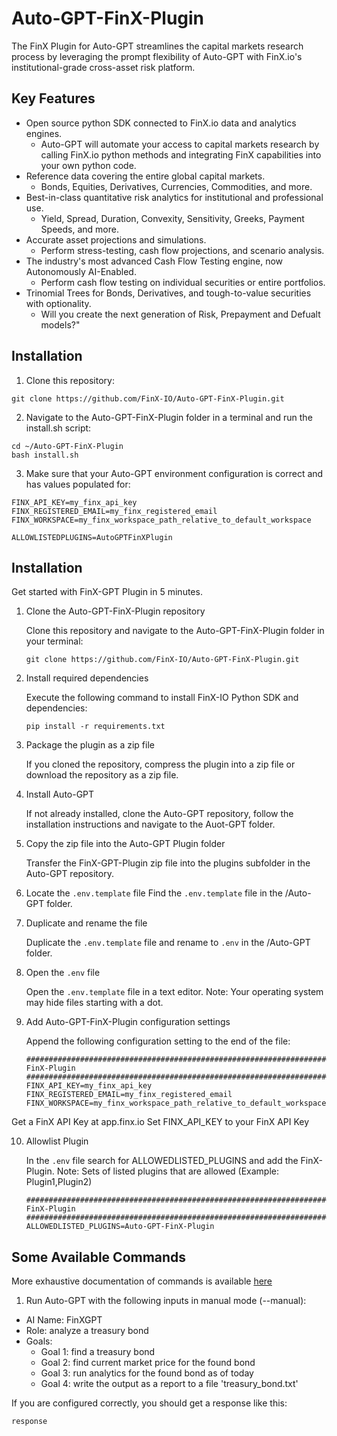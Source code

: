# Auto-GPT-FinX-Plugin
The FinX Plugin for Auto-GPT streamlines the capital markets research process by leveraging the prompt flexibility of Auto-GPT with FinX.io's institutional-grade cross-asset risk platform.

## Key Features

- Open source python SDK connected to FinX.io data and analytics engines.
  - Auto-GPT will automate your access to capital markets research by calling FinX.io python methods and integrating FinX capabilities into your own python code.
- Reference data covering the entire global capital markets.
  - Bonds, Equities, Derivatives, Currencies, Commodities, and more.
- Best-in-class quantitative risk analytics for institutional and professional use.
  - Yield, Spread, Duration, Convexity, Sensitivity, Greeks, Payment Speeds, and more.
- Accurate asset projections and simulations.
  - Perform stress-testing, cash flow projections, and scenario analysis.
- The industry's most advanced Cash Flow Testing engine, now Autonomously AI-Enabled.
  - Perform cash flow testing on individual securities or entire portfolios.
- Trinomial Trees for Bonds, Derivatives, and tough-to-value securities with optionality.
  - Will you create the next generation of Risk, Prepayment and Defualt models?"

## Installation

1. Clone this repository:

```
git clone https://github.com/FinX-IO/Auto-GPT-FinX-Plugin.git
```

2. Navigate to the Auto-GPT-FinX-Plugin folder in a terminal and run the install.sh script:

```
cd ~/Auto-GPT-FinX-Plugin
bash install.sh
```

3. Make sure that your Auto-GPT environment configuration is correct and has values populated for:

```
FINX_API_KEY=my_finx_api_key
FINX_REGISTERED_EMAIL=my_finx_registered_email
FINX_WORKSPACE=my_finx_workspace_path_relative_to_default_workspace

ALLOWLISTEDPLUGINS=AutoGPTFinXPlugin
```
## Installation

Get started with FinX-GPT Plugin in 5 minutes.

1. Clone the Auto-GPT-FinX-Plugin repository

   Clone this repository and navigate to the Auto-GPT-FinX-Plugin folder in your terminal:
   ```
   git clone https://github.com/FinX-IO/Auto-GPT-FinX-Plugin.git
   ```
   
2. Install required dependencies
   
   Execute the following command to install FinX-IO Python SDK and dependencies:
   ```
   pip install -r requirements.txt
   ```
   
3. Package the plugin as a zip file
   
   If you cloned the repository, compress the plugin into a zip file or download the repository as a zip file.
   
4. Install Auto-GPT

   If not already installed, clone the Auto-GPT repository, follow the installation instructions and navigate to the Auot-GPT folder.

5. Copy the zip file into the Auto-GPT Plugin folder

   Transfer the FinX-GPT-Plugin zip file into the plugins subfolder in the Auto-GPT repository.

6. Locate the `.env.template` file
   Find the `.env.template` file in the /Auto-GPT folder.

7. Duplicate and rename the file
   
   Duplicate the `.env.template` file and rename to `.env` in the /Auto-GPT folder.

8. Open the `.env` file
   
   Open the `.env.template` file in a text editor. Note: Your operating system may hide files starting with a dot.

9. Add Auto-GPT-FinX-Plugin configuration settings
   
   Append the following configuration setting to the end of the file:
   ```
   ###################################################################################
   FinX-Plugin
   ################################################################################
   FINX_API_KEY=my_finx_api_key
   FINX_REGISTERED_EMAIL=my_finx_registered_email
   FINX_WORKSPACE=my_finx_workspace_path_relative_to_default_workspace
   ```
   
Get a FinX API Key at app.finx.io
Set FINX_API_KEY to your FinX API Key

10. Allowlist Plugin
    
    In the `.env` file search for ALLOWEDLISTED_PLUGINS and add the FinX-Plugin. Note: Sets of listed plugins that are allowed (Example: Plugin1,Plugin2)
    ```
    ###################################################################################
    FinX-Plugin
    ################################################################################
    ALLOWEDLISTED_PLUGINS=Auto-GPT-FinX-Plugin
    ```
    
## Some Available Commands

More exhaustive documentation of commands is available [here](https://app.finx.io/docs)

1. Run Auto-GPT with the following inputs in manual mode (--manual):

- AI Name: FinXGPT
- Role: analyze a treasury bond
- Goals:
  - Goal 1: find a treasury bond
  - Goal 2: find current market price for the found bond
  - Goal 3: run analytics for the found bond as of today
  - Goal 4: write the output as a report to a file 'treasury_bond.txt'
  
If you are configured correctly, you should get a response like this:

```
response
```

